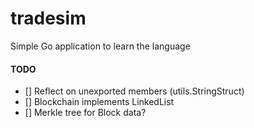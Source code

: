 # tradesim
Simple Go application to learn the language

#### TODO
- [] Reflect on unexported members (utils.StringStruct)
- [] Blockchain implements LinkedList
- [] Merkle tree for Block data?
